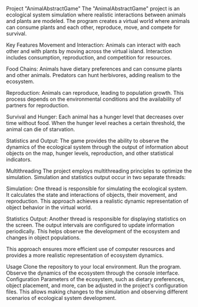 Project "AnimalAbstractGame"
The "AnimalAbstractGame" project is an ecological system simulation where realistic interactions between animals and plants are modeled. The program creates a virtual world where animals can consume plants and each other, reproduce, move, and compete for survival.

Key Features
Movement and Interaction: Animals can interact with each other and with plants by moving across the virtual island. Interaction includes consumption, reproduction, and competition for resources.

Food Chains: Animals have dietary preferences and can consume plants and other animals. Predators can hunt herbivores, adding realism to the ecosystem.

Reproduction: Animals can reproduce, leading to population growth. This process depends on the environmental conditions and the availability of partners for reproduction.

Survival and Hunger: Each animal has a hunger level that decreases over time without food. When the hunger level reaches a certain threshold, the animal can die of starvation.

Statistics and Output: The game provides the ability to observe the dynamics of the ecological system through the output of information about objects on the map, hunger levels, reproduction, and other statistical indicators.

Multithreading
The project employs multithreading principles to optimize the simulation. Simulation and statistics output occur in two separate threads:

Simulation: One thread is responsible for simulating the ecological system. It calculates the state and interactions of objects, their movement, and reproduction. This approach achieves a realistic dynamic representation of object behavior in the virtual world.

Statistics Output: Another thread is responsible for displaying statistics on the screen. The output intervals are configured to update information periodically. This helps observe the development of the ecosystem and changes in object populations.

This approach ensures more efficient use of computer resources and provides a more realistic representation of ecosystem dynamics.

Usage
Clone the repository to your local environment.
Run the program.
Observe the dynamics of the ecosystem through the console interface.
Configuration
Parameters of the ecosystem, such as dietary preferences, object placement, and more, can be adjusted in the project's configuration files. This allows making changes to the simulation and observing different scenarios of ecological system development.
